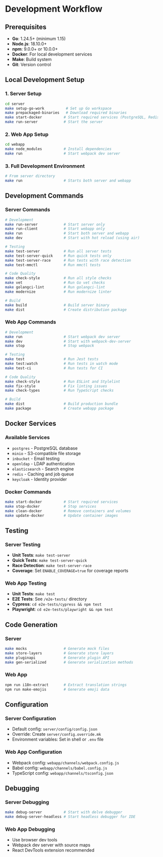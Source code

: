 # Development Workflow

## Prerequisites
- **Go**: 1.24.5+ (minimum 1.15)
- **Node.js**: 18.10.0+
- **npm**: 9.0.0+ or 10.0.0+
- **Docker**: For local development services
- **Make**: Build system
- **Git**: Version control

## Local Development Setup

### 1. Server Setup
```bash
cd server
make setup-go-work          # Set up Go workspace
make prepackaged-binaries   # Download required binaries
make start-docker          # Start required services (PostgreSQL, Redis, etc.)
make run-server            # Start the server
```

### 2. Web App Setup
```bash
cd webapp
make node_modules          # Install dependencies
make run                   # Start webpack dev server
```

### 3. Full Development Environment
```bash
# From server directory
make run                   # Starts both server and webapp
```

## Development Commands

### Server Commands
```bash
# Development
make run-server            # Start server only
make run-client            # Start webapp only
make run                   # Start both server and webapp
make dev                   # Start with hot reload (using air)

# Testing
make test-server           # Run all server tests
make test-server-quick     # Run quick tests only
make test-server-race      # Run tests with race detection
make test-mmctl            # Run mmctl tests

# Code Quality
make check-style           # Run all style checks
make vet                   # Run Go vet checks
make golangci-lint         # Run golangci-lint
make modernize             # Run modernize linter

# Build
make build                 # Build server binary
make dist                  # Create distribution package
```

### Web App Commands
```bash
# Development
make run                   # Start webpack dev server
make dev                   # Start with webpack-dev-server
make stop                  # Stop webpack

# Testing
make test                  # Run Jest tests
make test:watch            # Run tests in watch mode
make test-ci               # Run tests for CI

# Code Quality
make check-style           # Run ESLint and Stylelint
make fix-style             # Fix linting issues
make check-types           # Run TypeScript checks

# Build
make dist                  # Build production bundle
make package               # Create webapp package
```

## Docker Services

### Available Services
- `postgres` - PostgreSQL database
- `minio` - S3-compatible file storage
- `inbucket` - Email testing
- `openldap` - LDAP authentication
- `elasticsearch` - Search engine
- `redis` - Caching and job queue
- `keycloak` - Identity provider

### Docker Commands
```bash
make start-docker          # Start required services
make stop-docker           # Stop services
make clean-docker          # Remove containers and volumes
make update-docker         # Update container images
```

## Testing

### Server Testing
- **Unit Tests**: `make test-server`
- **Quick Tests**: `make test-server-quick`
- **Race Detection**: `make test-server-race`
- **Coverage**: Set `ENABLE_COVERAGE=true` for coverage reports

### Web App Testing
- **Unit Tests**: `make test`
- **E2E Tests**: See `/e2e-tests/` directory
- **Cypress**: `cd e2e-tests/cypress && npm test`
- **Playwright**: `cd e2e-tests/playwright && npm test`

## Code Generation

### Server
```bash
make mocks                 # Generate mock files
make store-layers          # Generate store layers
make pluginapi             # Generate plugin API
make gen-serialized        # Generate serialization methods
```

### Web App
```bash
npm run i18n-extract       # Extract translation strings
npm run make-emojis        # Generate emoji data
```

## Configuration

### Server Configuration
- Default config: `server/config/config.json`
- Override: Create `server/config.override.mk`
- Environment variables: Set in shell or `.env` file

### Web App Configuration
- Webpack config: `webapp/channels/webpack.config.js`
- Babel config: `webapp/channels/babel.config.js`
- TypeScript config: `webapp/channels/tsconfig.json`

## Debugging

### Server Debugging
```bash
make debug-server          # Start with delve debugger
make debug-server-headless # Start headless debugger for IDE
```

### Web App Debugging
- Use browser dev tools
- Webpack dev server with source maps
- React DevTools extension recommended